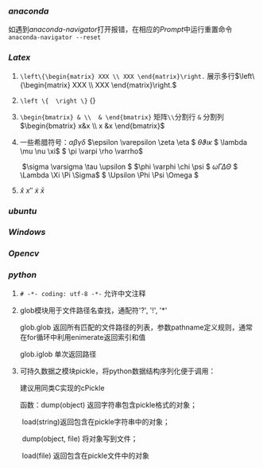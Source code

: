 ### ***anaconda***
如遇到*anaconda-navigator*打开报错，在相应的*Prompt*中运行重置命令
`anaconda-navigator --reset`

### ***Latex***
1.  `\left\{\begin{matrix} XXX \\ XXX \end{matrix}\right.` 展示多行$\left\{\begin{matrix} XXX \\ XXX \end{matrix}\right.$

2.  `\left \{  \right \}` $\left \{  \right \}$

3.  `\begin{bmatrix} & \\  & \end{bmatrix}` 矩阵`\\`分割行 `&` 分割列 $\begin{bmatrix} x&x \\ x &x \end{bmatrix}​$

4.  一些希腊符号：$\alpha \beta \gamma \delta$          $\epsilon \varepsilon \zeta \eta $         $\theta \vartheta \iota \kappa$           $ \lambda \mu \nu \xi$            $ \pi \varpi \rho \varrho$                                         

    ​                             $\sigma \varsigma \tau \upsilon $        $\phi \varphi \chi \psi          $         $\omega \Gamma \Delta \Theta$      $ \Lambda \Xi \Pi \Sigma$         $ \Upsilon \Phi \Psi \Omega  $

5.  $\hat{x}$   ${x}''$  $\dot{x}$  $\bar{x}$  

### ***ubuntu***




### ***Windows***



### ***Opencv***



### ***python***

1. `# -*- coding: utf-8 -*-`  允许中文注释

2. glob模块用于文件路径名查找，通配符'?', '!', '*'

   glob.glob 返回所有匹配的文件路径的列表，参数pathname定义规则，通常在for循环中利用enimerate返回索引和值

   glob.iglob 单次返回路径

3. 可持久数据之模块pickle，将python数据结构序列化便于调用：

   建议用同类C实现的cPickle 

   函数：dump(object) 返回字符串包含pickle格式的对象；

   ​	  load(string)返回包含在pickle字符串中的对象；

   ​	  dump(object, file) 将对象写到文件；

   ​	  load(file) 返回包含在pickle文件中的对象